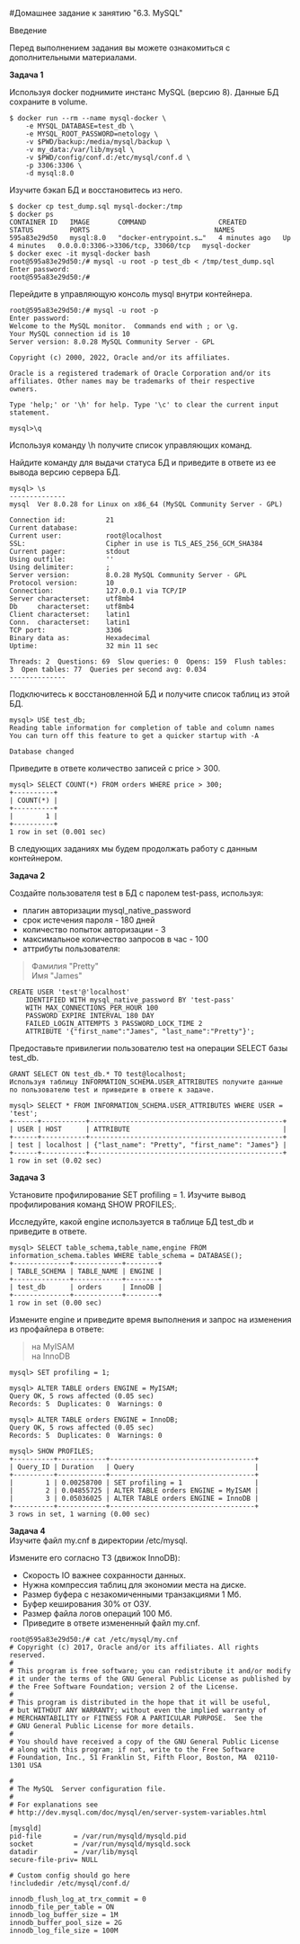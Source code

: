 #Домашнее задание к занятию "6.3. MySQL"

Введение

Перед выполнением задания вы можете ознакомиться с дополнительными материалами.

__Задача 1__

Используя docker поднимите инстанс MySQL (версию 8). 
Данные БД сохраните в volume.
```
$ docker run --rm --name mysql-docker \
    -e MYSQL_DATABASE=test_db \
    -e MYSQL_ROOT_PASSWORD=netology \
    -v $PWD/backup:/media/mysql/backup \
    -v my_data:/var/lib/mysql \
    -v $PWD/config/conf.d:/etc/mysql/conf.d \
    -p 3306:3306 \
    -d mysql:8.0
```

Изучите бэкап БД и восстановитесь из него.
```
$ docker cp test_dump.sql mysql-docker:/tmp
$ docker ps
CONTAINER ID   IMAGE       COMMAND                  CREATED         STATUS         PORTS                               NAMES
595a83e29d50   mysql:8.0   "docker-entrypoint.s…"   4 minutes ago   Up 4 minutes   0.0.0.0:3306->3306/tcp, 33060/tcp   mysql-docker
$ docker exec -it mysql-docker bash
root@595a83e29d50:/# mysql -u root -p test_db < /tmp/test_dump.sql
Enter password:
root@595a83e29d50:/#
```

Перейдите в управляющую консоль mysql внутри контейнера.
```
root@595a83e29d50:/# mysql -u root -p
Enter password: 
Welcome to the MySQL monitor.  Commands end with ; or \g.
Your MySQL connection id is 10
Server version: 8.0.28 MySQL Community Server - GPL

Copyright (c) 2000, 2022, Oracle and/or its affiliates.

Oracle is a registered trademark of Oracle Corporation and/or its
affiliates. Other names may be trademarks of their respective
owners.

Type 'help;' or '\h' for help. Type '\c' to clear the current input statement.

mysql>\q
```

Используя команду \h получите список управляющих команд.

Найдите команду для выдачи статуса БД и приведите в ответе из ее вывода версию сервера БД.
```
mysql> \s
--------------
mysql  Ver 8.0.28 for Linux on x86_64 (MySQL Community Server - GPL)

Connection id:          21
Current database:
Current user:           root@localhost
SSL:                    Cipher in use is TLS_AES_256_GCM_SHA384
Current pager:          stdout
Using outfile:          ''
Using delimiter:        ;
Server version:         8.0.28 MySQL Community Server - GPL
Protocol version:       10
Connection:             127.0.0.1 via TCP/IP
Server characterset:    utf8mb4
Db     characterset:    utf8mb4
Client characterset:    latin1
Conn.  characterset:    latin1
TCP port:               3306
Binary data as:         Hexadecimal
Uptime:                 32 min 11 sec

Threads: 2  Questions: 69  Slow queries: 0  Opens: 159  Flush tables: 3  Open tables: 77  Queries per second avg: 0.034
--------------
```

Подключитесь к восстановленной БД и получите список таблиц из этой БД.
```
mysql> USE test_db;
Reading table information for completion of table and column names
You can turn off this feature to get a quicker startup with -A

Database changed
```
Приведите в ответе количество записей с price > 300.

```
mysql> SELECT COUNT(*) FROM orders WHERE price > 300;
+----------+
| COUNT(*) |
+----------+
|        1 |
+----------+
1 row in set (0.001 sec)
```

В следующих заданиях мы будем продолжать работу с данным контейнером.

__Задача 2__

Создайте пользователя test в БД c паролем test-pass, используя:

+ плагин авторизации mysql_native_password
+ срок истечения пароля - 180 дней
+ количество попыток авторизации - 3
+ максимальное количество запросов в час - 100
+ аттрибуты пользователя:
>Фамилия "Pretty"\
>Имя "James"

```
CREATE USER 'test'@'localhost' 
    IDENTIFIED WITH mysql_native_password BY 'test-pass'
    WITH MAX_CONNECTIONS_PER_HOUR 100
    PASSWORD EXPIRE INTERVAL 180 DAY
    FAILED_LOGIN_ATTEMPTS 3 PASSWORD_LOCK_TIME 2
    ATTRIBUTE '{"first_name":"James", "last_name":"Pretty"}';
```

Предоставьте привилегии пользователю test на операции SELECT базы test_db.
```
GRANT SELECT ON test_db.* TO test@localhost;
Используя таблицу INFORMATION_SCHEMA.USER_ATTRIBUTES получите данные по пользователю test и приведите в ответе к задаче.

mysql> SELECT * FROM INFORMATION_SCHEMA.USER_ATTRIBUTES WHERE USER = 'test';
+------+-----------+------------------------------------------------+
| USER | HOST      | ATTRIBUTE                                      |
+------+-----------+------------------------------------------------+
| test | localhost | {"last_name": "Pretty", "first_name": "James"} |
+------+-----------+------------------------------------------------+
1 row in set (0.02 sec)
```

__Задача 3__

Установите профилирование SET profiling = 1. Изучите вывод профилирования команд SHOW PROFILES;.

Исследуйте, какой engine используется в таблице БД test_db и приведите в ответе.
```
mysql> SELECT table_schema,table_name,engine FROM information_schema.tables WHERE table_schema = DATABASE();
+--------------+------------+--------+
| TABLE_SCHEMA | TABLE_NAME | ENGINE |
+--------------+------------+--------+
| test_db      | orders     | InnoDB |
+--------------+------------+--------+
1 row in set (0.00 sec)
```

Измените engine и приведите время выполнения и запрос на изменения из профайлера в ответе:

> на MyISAM\
> на InnoDB

```
mysql> SET profiling = 1;

mysql> ALTER TABLE orders ENGINE = MyISAM;
Query OK, 5 rows affected (0.05 sec)
Records: 5  Duplicates: 0  Warnings: 0

mysql> ALTER TABLE orders ENGINE = InnoDB;
Query OK, 5 rows affected (0.05 sec)
Records: 5  Duplicates: 0  Warnings: 0

mysql> SHOW PROFILES;
+----------+------------+------------------------------------+
| Query_ID | Duration   | Query                              |
+----------+------------+------------------------------------+
|        1 | 0.00258700 | SET profiling = 1                  |
|        2 | 0.04855725 | ALTER TABLE orders ENGINE = MyISAM |
|        3 | 0.05036025 | ALTER TABLE orders ENGINE = InnoDB |
+----------+------------+------------------------------------+
3 rows in set, 1 warning (0.00 sec)
```

__Задача 4__\
Изучите файл my.cnf в директории /etc/mysql.

Измените его согласно ТЗ (движок InnoDB):

+ Скорость IO важнее сохранности данных. 
+ Нужна компрессия таблиц для экономии места на диске. 
+ Размер буфера с незакомиченными транзакциями 1 Мб. 
+ Буфер кеширования 30% от ОЗУ. 
+ Размер файла логов операций 100 Мб. 
+ Приведите в ответе измененный файл my.cnf.

```
root@595a83e29d50:/# cat /etc/mysql/my.cnf
# Copyright (c) 2017, Oracle and/or its affiliates. All rights reserved.
#
# This program is free software; you can redistribute it and/or modify
# it under the terms of the GNU General Public License as published by
# the Free Software Foundation; version 2 of the License.
#
# This program is distributed in the hope that it will be useful,
# but WITHOUT ANY WARRANTY; without even the implied warranty of
# MERCHANTABILITY or FITNESS FOR A PARTICULAR PURPOSE.  See the
# GNU General Public License for more details.
#
# You should have received a copy of the GNU General Public License
# along with this program; if not, write to the Free Software
# Foundation, Inc., 51 Franklin St, Fifth Floor, Boston, MA  02110-1301 USA

#
# The MySQL  Server configuration file.
#
# For explanations see
# http://dev.mysql.com/doc/mysql/en/server-system-variables.html

[mysqld]
pid-file        = /var/run/mysqld/mysqld.pid
socket          = /var/run/mysqld/mysqld.sock
datadir         = /var/lib/mysql
secure-file-priv= NULL

# Custom config should go here
!includedir /etc/mysql/conf.d/

innodb_flush_log_at_trx_commit = 0
innodb_file_per_table = ON
innodb_log_buffer_size = 1M
innodb_buffer_pool_size = 2G
innodb_log_file_size = 100M
```
